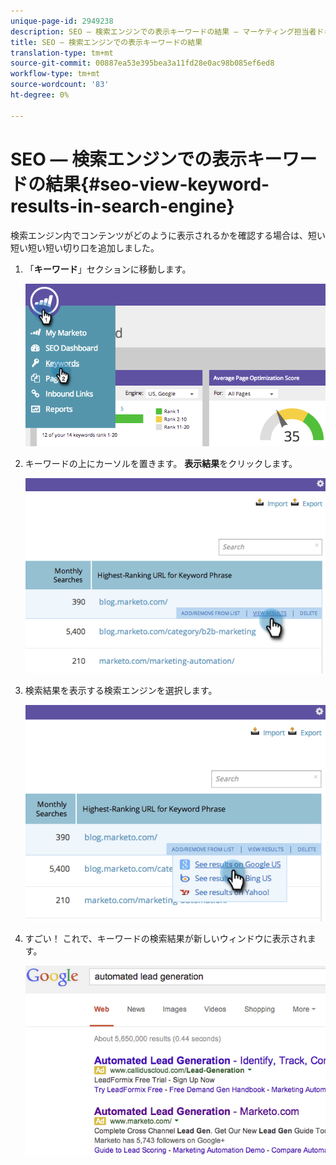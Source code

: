 ```yaml
---
unique-page-id: 2949238
description: SEO — 検索エンジンでの表示キーワードの結果 — マーケティング担当者ドキュメント — 製品ドキュメント
title: SEO — 検索エンジンでの表示キーワードの結果
translation-type: tm+mt
source-git-commit: 00887ea53e395bea3a11fd28e0ac98b085ef6ed8
workflow-type: tm+mt
source-wordcount: '83'
ht-degree: 0%

---
```



# SEO — 検索エンジンでの表示キーワードの結果{#seo-view-keyword-results-in-search-engine}

検索エンジン内でコンテンツがどのように表示されるかを確認する場合は、短い短い短い短い切り口を追加しました。

1. 「**キーワード**」セクションに移動します。

   ![](assets/image2014-9-18-13-3a33-3a58.png)

1. キーワードの上にカーソルを置きます。 **表示結果**&#x200B;をクリックします。

   ![](assets/image2014-9-18-13-3a34-3a2.png)

1. 検索結果を表示する検索エンジンを選択します。

   ![](assets/image2014-9-18-13-3a34-3a16.png)

1. すごい！ これで、キーワードの検索結果が新しいウィンドウに表示されます。

   ![](assets/image2014-9-18-13-3a34-3a24.png)

